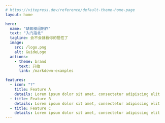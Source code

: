 ```yaml
---
# https://vitepress.dev/reference/default-theme-home-page
layout: home

hero:
  name: "缺氧模组制作"
  text: "入门指北"
  tagline: 会不会就看你的悟性了
  image:
    src: /logo.png
    alt: GuideLogo
  actions:
    - theme: brand
      text: 开始
      link: /markdown-examples

features:
  - icon: "?"
    title: Feature A
    details: Lorem ipsum dolor sit amet, consectetur adipiscing elit
  - title: Feature B
    details: Lorem ipsum dolor sit amet, consectetur adipiscing elit
  - title: Feature C
    details: Lorem ipsum dolor sit amet, consectetur adipiscing elit
---
```


